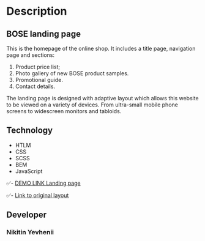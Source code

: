 # Description

## BOSE landing page

  This is the homepage of the online shop. It includes a title page, navigation page and sections:
 1. Product price list;
 2. Photo gallery of new BOSE product samples.
 3. Promotional guide.
 4. Contact details.

The landing page is designed with adaptive layout which allows this website to be viewed on a variety of devices. From ultra-small mobile phone screens to widescreen monitors and tabloids.

## Technology

- HTLM
- CSS
- SCSS
- BEM
- JavaScript

:white_check_mark:- [DEMO LINK Landing page](https://evgenynikitinevgeny.github.io/project_todo_app/)

:white_check_mark:- [Link to original layout](https://github.com/EvgenyNikitinEvgeny/project_miami_landing](https://www.figma.com/file/OMjQNb3hg1LKMV4OwyQ3Ao/BOSE?type=design&node-id=26-51&t=fO1NgopoJFdCyVZZ-0)https://www.figma.com/file/OMjQNb3hg1LKMV4OwyQ3Ao/BOSE?type=design&node-id=26-51&t=fO1NgopoJFdCyVZZ-0)

## Developer

### Nikitin Yevhenii
